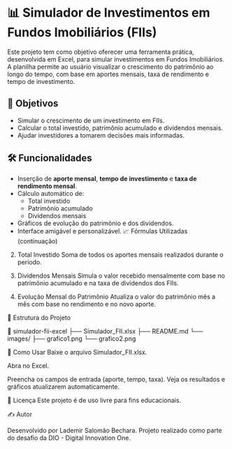 
# 📊 Simulador de Investimentos em Fundos Imobiliários (FIIs)

Este projeto tem como objetivo oferecer uma ferramenta prática, desenvolvida em Excel, para simular investimentos em Fundos Imobiliários. A planilha permite ao usuário visualizar o crescimento do patrimônio ao longo do tempo, com base em aportes mensais, taxa de rendimento e tempo de investimento.

## 🧠 Objetivos

- Simular o crescimento de um investimento em FIIs.
- Calcular o total investido, patrimônio acumulado e dividendos mensais.
- Ajudar investidores a tomarem decisões mais informadas.

## 🛠️ Funcionalidades

- Inserção de **aporte mensal**, **tempo de investimento** e **taxa de rendimento mensal**.
- Cálculo automático de:
  - Total investido
  - Patrimônio acumulado
  - Dividendos mensais
- Gráficos de evolução do patrimônio e dos dividendos.
- Interface amigável e personalizável.
📈 Fórmulas Utilizadas (continuação)
2. Total Investido
Soma de todos os aportes mensais realizados durante o período.


3. Dividendos Mensais
Simula o valor recebido mensalmente com base no patrimônio acumulado e na taxa de dividendos dos FIIs.


4. Evolução Mensal do Patrimônio
Atualiza o valor do patrimônio mês a mês com base no rendimento e no novo aporte.


📂 Estrutura do Projeto

📁 simulador-fii-excel
├── Simulador_FII.xlsx
├── README.md
└── images/
    ├── grafico1.png
    └── grafico2.png
    
🚀 Como Usar
Baixe o arquivo Simulador_FII.xlsx.

Abra no Excel.

Preencha os campos de entrada (aporte, tempo, taxa).
Veja os resultados e gráficos atualizarem automaticamente.

🧾 Licença
Este projeto é de uso livre para fins educacionais.

✍️ Autor

Desenvolvido por Lademir Salomão Bechara.
Projeto realizado como parte do desafio da DIO - Digital Innovation One.
